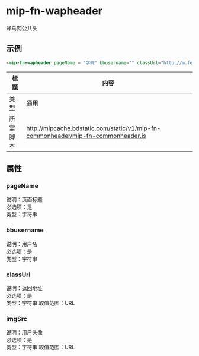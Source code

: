 # mip-fn-wapheader
<p>蜂鸟网公共头</p>

## 示例

```html
<mip-fn-wapheader pageName = "学院" bbusername="" classUrl="http://m.fengniao.com/academy/" imgSrc="http://icon.fengniao.com/my/images/head/head30.png"></mip-fn-wapheader>
```

标题|内容
----|----
类型|通用 
所需脚本|http://mipcache.bdstatic.com/static/v1/mip-fn-commonheader/mip-fn-commonheader.js

## 属性
### pageName
说明：页面标题  
必选项：是  
类型：字符串 

### bbusername
说明：用户名  
必选项：是  
类型：字符串 
 
### classUrl
说明：返回地址  
必选项：是  
类型：字符串 
取值范围：URL

### imgSrc
说明：用户头像  
必选项：是  
类型：字符串 
取值范围：URL
